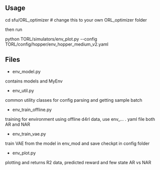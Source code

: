 ## Usage

cd sfu/ORL_optimizer # change this to your own ORL_optimizer folder

then run

python TORL/simulators/env_plot.py --config TORL/config/hopper/env_hopper_medium_v2.yaml

## Files

- env_model.py

contains models and MyEnv

- env_util.py

common utility classes for config parsing and getting sample batch

- env_train_offline.py

training for environment using offline d4rl data, use env_... . yaml file both AR and NAR

- env_train_vae.py

train VAE from the model in env_mod and save checkpt in config folder

- env_plot.py

plotting and returns R2 data, predicted reward and few state AR vs NAR

